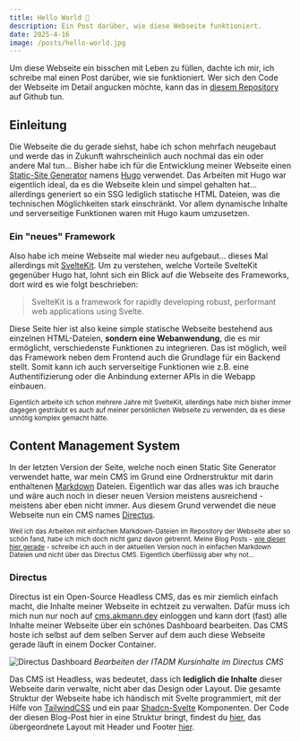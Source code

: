 ```yaml
---
title: Hello World 👀
description: Ein Post darüber, wie diese Webseite funktioniert.
date: 2025-4-16
image: /posts/hello-world.jpg
---
```


Um diese Webseite ein bisschen mit Leben zu füllen, dachte ich mir, ich schreibe mal einen Post darüber, wie sie funktioniert. Wer sich den Code der Webseite im Detail angucken möchte, kann das in [diesem Repository](https://github.com/redii/www) auf Github tun.

## Einleitung

Die Webseite die du gerade siehst, habe ich schon mehrfach neugebaut und werde das in Zukunft wahrscheinlich auch nochmal das ein oder andere Mal tun... Bisher habe ich für die Entwicklung meiner Webseite einen [Static-Site Generator](https://en.wikipedia.org/wiki/Static_site_generator) namens [Hugo](https://gohugo.io/) verwendet. Das Arbeiten mit Hugo war eigentlich ideal, da es die Webseite klein und simpel gehalten hat... allerdings generiert so ein SSG lediglich statische HTML Dateien, was die technischen Möglichkeiten stark einschränkt. Vor allem dynamische Inhalte und serverseitige Funktionen waren mit Hugo kaum umzusetzen.

### Ein "neues" Framework

Also habe ich meine Webseite mal wieder neu aufgebaut... dieses Mal allerdings mit [SvelteKit](https://svelte.dev/). Um zu verstehen, welche Vorteile SvelteKit gegenüber Hugo hat, lohnt sich ein Blick auf die Webseite des Frameworks, dort wird es wie folgt beschrieben:

> SvelteKit is a framework for rapidly developing robust, performant web applications using Svelte.

Diese Seite hier ist also keine simple statische Webseite bestehend aus einzelnen HTML-Dateien, **sondern eine Webanwendung**, die es mir ermöglicht, verschiedenste Funktionen zu integrieren. Das ist möglich, weil das Framework neben dem Frontend auch die Grundlage für ein Backend stellt. Somit kann ich auch serverseitige Funktionen wie z.B. eine Authentifizierung oder die Anbindung externer APIs in die Webapp einbauen.

<small>Eigentlich arbeite ich schon mehrere Jahre mit SvelteKit, allerdings habe mich bisher immer dagegen gesträubt es auch auf meiner persönlichen Webseite zu verwenden, da es diese unnötig komplex gemacht hätte.</small>

## Content Management System

In der letzten Version der Seite, welche noch einen Static Site Generator verwendet hatte, war mein CMS im Grund eine Ordnerstruktur mit darin enthaltenen [Markdown](https://www.markdownguide.org/getting-started/) Dateien. Eigentlich war das alles was ich brauche und wäre auch noch in dieser neuen Version meistens ausreichend - meistens aber eben nicht immer. Aus diesem Grund verwendet die neue Webseite nun ein CMS names [Directus](https://directus.io/).

<small>

Weil ich das Arbeiten mit einfachen Markdown-Dateien im Repository der Webseite aber so schön fand, habe ich mich doch nicht ganz davon getrennt. Meine Blog Posts - [wie dieser hier gerade](https://github.com/redii/www/blob/main/src/content/posts/hello-world.md) - schreibe ich auch in der aktuellen Version noch in einfachen Markdown Dateien und nicht über das Directus CMS. Eigentlich überflüssig aber why not...

</small>

### Directus

Directus ist ein Open-Source Headless CMS, das es mir ziemlich einfach macht, die Inhalte meiner Webseite in echtzeit zu verwalten. Dafür muss ich mich nun nur noch auf [cms.akmann.dev](https://cms.akmann.dev) einloggen und kann dort (fast) alle Inhalte meiner Webseite über ein schönes Dashboard bearbeiten. Das CMS hoste ich selbst auf dem selben Server auf dem auch diese Webseite gerade läuft in einem Docker Container.

![Directus Dashboard](/posts/directus_editing_itadm.png)
_Bearbeiten der ITADM Kursinhalte im Directus CMS_

Das CMS ist Headless, was bedeutet, dass ich **lediglich die Inhalte** dieser Webseite darin verwalte, nicht aber das Design oder Layout. Die gesamte Struktur der Webseite habe ich händisch mit Svelte programmiert, mit der Hilfe von [TailwindCSS](https://tailwindcss.com/) und ein paar [Shadcn-Svelte](https://www.shadcn-svelte.com/) Komponenten. Der Code der diesen Blog-Post hier in eine Struktur bringt, findest du [hier](<https://github.com/redii/www/blob/main/src/routes/(www)/posts/%5Bslug%5D/%2Bpage.svelte>), das übergeordnete Layout mit Header und Footer [hier](<https://github.com/redii/www/blob/main/src/routes/(www)/%2Blayout.svelte>).
